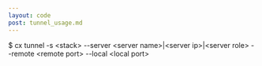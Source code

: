```yaml
---
layout: code
post: tunnel_usage.md
---
```



$ cx tunnel -s &lt;stack&gt; --server &lt;server name&gt;|&lt;server ip&gt;|&lt;server role&gt; --remote &lt;remote port&gt; --local &lt;local port&gt;
